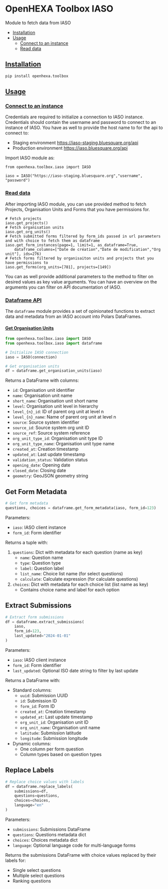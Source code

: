 
# OpenHEXA Toolbox IASO

Module to fetch data from IASO 

* [Installation](#installation)
* [Usage](#usage)
	* [Connect to an instance](#connect-to-an-instance)
	* [Read data](#read-data)

## [Installation](#)

``` sh
pip install openhexa.toolbox
```

## [Usage](#)

### [Connect to an instance](#)
Credentials are required to initialize a connection to IASO instance. Credentials should contain the username and 
password to connect to an instance of IASO. You have as well to provide the host name to for the api to connect to:
* Staging environment https://iaso-staging.bluesquare.org/api
* Production environment https://iaso.bluesquare.org/api

Import IASO module as:
```
from openhexa.toolbox.iaso import IASO

iaso = IASO("https://iaso-staging.bluesquare.org","username", "password")
```

### [Read data](#)
After importing IASO module, you can use provided method to fetch Projects, Organisation Units and Forms that you have 
permissions for.  
```
# Fetch projects 
iaso.get_projects()
# Fetch organisation units 
iaso.get_org_units()
# Fetch submitted forms filtered by form_ids passed in url parameters and with choice to fetch them as dataframe
iaso.get_form_instances(page=1, limit=1, as_dataframe=True, 
	dataframe_columns=["Date de création","Date de modification","Org unit"], ids=276)
# Fetch forms filtered by organisaiton units and projects that you have permissions to
iaso.get_forms(org_units=[781], projects=[149])
```

You can as well provide additional parameters to the method to filter on desired values as key value arguments. 
You can have an overview on the arguments you can filter on API documentation of IASO. 

### [Dataframe API](#)

The `dataframe` module provides a set of opinionated functions to extract data and metadata from an IASO account into Polars DataFrames.

#### [Get Organisation Units](#)

```python
from openhexa.toolbox.iaso import IASO
from openhexa.toolbox.iaso import dataframe

# Initialize IASO connection
iaso = IASO(connection)

# Get organisation units
df = dataframe.get_organisation_units(iaso)
```

Returns a DataFrame with columns:
- `id`: Organisation unit identifier
- `name`: Organisation unit name
- `short_name`: Organisation unit short name
- `level`: Organisation unit level in hierarchy
- `level_{n}_id`: ID of parent org unit at level n
- `level_{n}_name`: Name of parent org unit at level n
- `source`: Source system identifier
- `source_id`: Source system org unit ID
- `source_ref`: Source system reference
- `org_unit_type_id`: Organisation unit type ID
- `org_unit_type_name`: Organisation unit type name
- `created_at`: Creation timestamp
- `updated_at`: Last update timestamp
- `validation_status`: Validation status
- `opening_date`: Opening date
- `closed_date`: Closing date
- `geometry`: GeoJSON geometry string

## Get Form Metadata

```python
# Get form metadata
questions, choices = dataframe.get_form_metadata(iaso, form_id=123)
```

Parameters:
- `iaso`: IASO client instance
- `form_id`: Form identifier

Returns a tuple with:
1. `questions`: Dict with metadata for each question (name as key)
   - `name`: Question name
   - `type`: Question type
   - `label`: Question label
   - `list_name`: Choice list name (for select questions)
   - `calculate`: Calculate expression (for calculate questions)
2. `choices`: Dict with metadata for each choice list (list name as key)
   - Contains choice name and label for each option

## Extract Submissions

```python
# Extract form submissions
df = dataframe.extract_submissions(
    iaso,
    form_id=123,
    last_updated="2024-01-01"
)
```

Parameters:
- `iaso`: IASO client instance
- `form_id`: Form identifier
- `last_updated`: Optional ISO date string to filter by last update

Returns a DataFrame with:
- Standard columns:
  - `uuid`: Submission UUID
  - `id`: Submission ID
  - `form_id`: Form ID
  - `created_at`: Creation timestamp
  - `updated_at`: Last update timestamp
  - `org_unit_id`: Organisation unit ID
  - `org_unit_name`: Organisation unit name
  - `latitude`: Submission latitude
  - `longitude`: Submission longitude
- Dynamic columns:
  - One column per form question
  - Column types based on question types

## Replace Labels

```python
# Replace choice values with labels
df = dataframe.replace_labels(
    submissions=df,
    questions=questions,
    choices=choices,
    language="en"
)
```

Parameters:
- `submissions`: Submissions DataFrame
- `questions`: Questions metadata dict
- `choices`: Choices metadata dict  
- `language`: Optional language code for multi-language forms

Returns the submissions DataFrame with choice values replaced by their labels for:
- Single select questions
- Multiple select questions  
- Ranking questions


